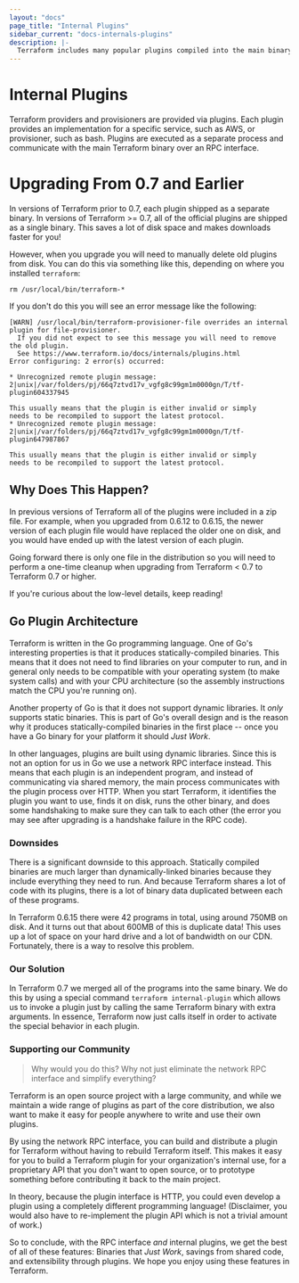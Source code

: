 ```yaml
---
layout: "docs"
page_title: "Internal Plugins"
sidebar_current: "docs-internals-plugins"
description: |-
  Terraform includes many popular plugins compiled into the main binary.
---
```


# Internal Plugins

Terraform providers and provisioners are provided via plugins. Each plugin provides an implementation for a specific service, such as AWS, or provisioner, such as bash. Plugins are executed as a separate process and communicate with the main Terraform binary over an RPC interface.

# Upgrading From 0.7 and Earlier

In versions of Terraform prior to 0.7, each plugin shipped as a separate binary. In versions of Terraform >= 0.7, all of the official plugins are shipped as a single binary. This saves a lot of disk space and makes downloads faster for you!

However, when you upgrade you will need to manually delete old plugins from disk. You can do this via something like this, depending on where you installed `terraform`:

	rm /usr/local/bin/terraform-*

If you don't do this you will see an error message like the following:

```
[WARN] /usr/local/bin/terraform-provisioner-file overrides an internal plugin for file-provisioner.
  If you did not expect to see this message you will need to remove the old plugin.
  See https://www.terraform.io/docs/internals/plugins.html
Error configuring: 2 error(s) occurred:

* Unrecognized remote plugin message: 2|unix|/var/folders/pj/66q7ztvd17v_vgfg8c99gm1m0000gn/T/tf-plugin604337945

This usually means that the plugin is either invalid or simply
needs to be recompiled to support the latest protocol.
* Unrecognized remote plugin message: 2|unix|/var/folders/pj/66q7ztvd17v_vgfg8c99gm1m0000gn/T/tf-plugin647987867

This usually means that the plugin is either invalid or simply
needs to be recompiled to support the latest protocol.
```

## Why Does This Happen?

In previous versions of Terraform all of the plugins were included in a zip file. For example, when you upgraded from 0.6.12 to 0.6.15, the newer version of each plugin file would have replaced the older one on disk, and you would have ended up with the latest version of each plugin.

Going forward there is only one file in the distribution so you will need to perform a one-time cleanup when upgrading from Terraform < 0.7 to Terraform 0.7 or higher.

If you're curious about the low-level details, keep reading!

## Go Plugin Architecture

Terraform is written in the Go programming language. One of Go's interesting properties is that it produces statically-compiled binaries. This means that it does not need to find libraries on your computer to run, and in general only needs to be compatible with your operating system (to make system calls) and with your CPU architecture (so the assembly instructions match the CPU you're running on).

Another property of Go is that it does not support dynamic libraries. It _only_ supports static binaries. This is part of Go's overall design and is the reason why it produces statically-compiled binaries in the first place -- once you have a Go binary for your platform it should _Just Work_.

In other languages, plugins are built using dynamic libraries. Since this is not an option for us in Go we use a network RPC interface instead. This means that each plugin is an independent program, and instead of communicating via shared memory, the main process communicates with the plugin process over HTTP. When you start Terraform, it identifies the plugin you want to use, finds it on disk, runs the other binary, and does some handshaking to make sure they can talk to each other (the error you may see after upgrading is a handshake failure in the RPC code).

### Downsides

There is a significant downside to this approach. Statically compiled binaries are much larger than dynamically-linked binaries because they include everything they need to run. And because Terraform shares a lot of code with its plugins, there is a lot of binary data duplicated between each of these programs.

In Terraform 0.6.15 there were 42 programs in total, using around 750MB on disk. And it turns out that about 600MB of this is duplicate data! This uses up a lot of space on your hard drive and a lot of bandwidth on our CDN. Fortunately, there is a way to resolve this problem.

### Our Solution

In Terraform 0.7 we merged all of the programs into the same binary. We do this by using a special command `terraform internal-plugin` which allows us to invoke a plugin just by calling the same Terraform binary with extra arguments. In essence, Terraform now just calls itself in order to activate the special behavior in each plugin.

### Supporting our Community

> Why would you do this? Why not just eliminate the network RPC interface and simplify everything?

Terraform is an open source project with a large community, and while we maintain a wide range of plugins as part of the core distribution, we also want to make it easy for people anywhere to write and use their own plugins.

By using the network RPC interface, you can build and distribute a plugin for Terraform without having to rebuild Terraform itself. This makes it easy for you to build a Terraform plugin for your organization's internal use, for a proprietary API that you don't want to open source, or to prototype something before contributing it back to the main project.

In theory, because the plugin interface is HTTP, you could even develop a plugin using a completely different programming language! (Disclaimer, you would also have to re-implement the plugin API which is not a trivial amount of work.)

So to conclude, with the RPC interface _and_ internal plugins, we get the best of all of these features: Binaries that _Just Work_, savings from shared code, and extensibility through plugins. We hope you enjoy using these features in Terraform.